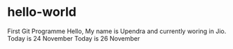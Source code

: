 # hello-world
First Git Programme
Hello, My name is Upendra and currently woring in Jio.
Today is 24 November
Today is 26 November

